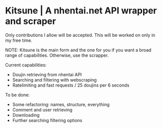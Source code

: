 # Kitsune | A nhentai.net API wrapper and scraper
Only contributions I allow will be accepted. This will be worked on only in my free time. 

NOTE: Kitsune is the main form and the one for you if you want a broad range of capabilities. Otherwise, use the scrapper. 

Current capabilities: 

- Doujin retrieving from nhentai API
- Searching and filtering with webscraping
- Ratelimiting and fast requests / 25 doujins per 6 seconds

To be done: 
 
- Some refactoring: names, structure, everything
- Comment and user retrieving
- Downloading
- Further searching filtering options
